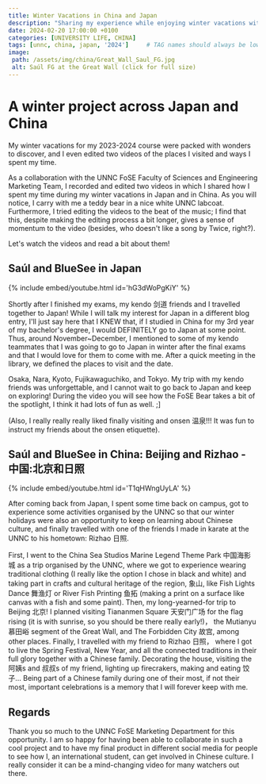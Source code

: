 ```yaml
---
title: Winter Vacations in China and Japan
description: "Sharing my experience while enjoying winter vacations with a trip to Japan (dream come true!) and to the north of China during the Spring Festival."
date: 2024-02-20 17:00:00 +0100
categories: [UNIVERSITY LIFE, CHINA]
tags: [unnc, china, japan, '2024']     # TAG names should always be lowercase
image:
 path: /assets/img/china/Great_Wall_Saul_FG.jpg
 alt: Saúl FG at the Great Wall (click for full size)
---
```


# A winter project across Japan and China

My winter vacations for my 2023-2024 course were packed with wonders to discover, and I even edited two videos of the places I visited and ways I spent my time.

As a collaboration with the UNNC FoSE Faculty of Sciences and Engineering Marketing Team, I recorded and edited two videos in which I shared how I spent my time during my winter vacations in Japan and in China. As you will notice, I carry with me a teddy bear in a nice white UNNC labcoat. Furthermore, I tried editing the videos to the beat of the music; I find that this, despite making the editing process a bit longer, gives a sense of momentum to the video (besides, who doesn't like a song by Twice, right?).

Let's watch the videos and read a bit about them!

## Saúl and BlueSee in Japan

{% include embed/youtube.html id='hG3dWoPgKiY' %}

Shortly after I finished my exams, my kendo 剑道 friends and I travelled together to Japan! While I will talk my interest for Japan in a different blog entry, I'll just say here that I KNEW that, if I studied in China for my 3rd year of my bachelor's degree, I would DEFINITELY go to Japan at some point. Thus, around November~December, I mentioned to some of my kendo teammates that I was going to go to Japan in winter after the final exams and that I would love for them to come with me. After a quick meeting in the library, we defined the places to visit and the date.

Osaka, Nara, Kyoto, Fujikawaguchiko, and Tokyo. My trip with my kendo friends was unforgettable, and I cannot wait to go back to Japan and keep on exploring! During the video you will see how the FoSE Bear takes a bit of the spotlight, I think it had lots of fun as well. ;]

(Also, I really really really liked finally visiting and onsen 温泉!!! It was fun to instruct my friends about the onsen etiquette).

## Saúl and BlueSee in China: Beijing and Rizhao - 中国:北京和日照

{% include embed/youtube.html id='T1qHWngUyLA' %}

After coming back from Japan, I spent some time back on campus, got to experience some activities organised by the UNNC so that our winter holidays were also an opportunity to keep on learning about Chinese culture, and finally travelled with one of the friends I made in karate at the UNNC to his hometown: Rizhao 日照. 

First, I went to the China Sea Studios Marine Legend Theme Park 中国海影城 as a trip organised by the UNNC, where we got to experience wearing traditional clothing (I really like the option I chose in black and white) and taking part in crafts and cultural heritage of the region, 象山, like Fish Lights Dance 舞渔灯 or River Fish Printing 鱼拓 (making a print on a surface like canvas with a fish and some paint). Then, my long-yearned-for trip to Beijing 北京! I planned visiting Tiananmen Square 天安门广场 for the flag rising (it is with sunrise, so you should be there really early!)， the Mutianyu 慕田峪 segment of the Great Wall, and The Forbidden City 故宫, among other places. Finally, I travelled with my friend to Rizhao 日照， where I got to live the Spring Festival, New Year, and all the connected traditions in their full glory together with a Chinese family. Decorating the house, visiting the 阿姨s and 叔叔s of my friend, lighting up firecrakers, making and eating 饺子... Being part of a Chinese family during one of their most, if not their most, important celebrations is a memory that I will forever keep with me.

## Regards

Thank you so much to the UNNC FoSE Marketing Department for this opportunity. I am so happy for having been able to collaborate in such a cool project and to have my final product in different social media for people to see how I, an international student, can get involved in Chinese culture. I really consider it can be a mind-changing video for many watchers out there.
